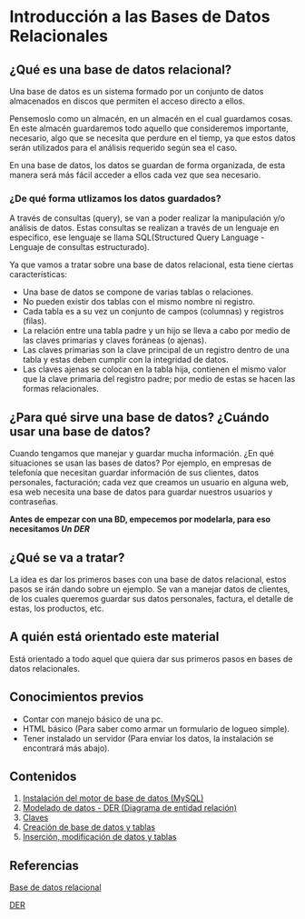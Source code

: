 # Introducción a las Bases de Datos Relacionales
	
## ¿Qué es una base de datos relacional?		
		
  Una base de datos es un sistema formado por un conjunto de datos almacenados en discos que permiten el acceso directo a ellos.
  
  Pensemoslo como un almacén, en un almacén en el cual guardamos cosas. En este almacén guardaremos todo aquello que consideremos  	   importante, necesario, algo que se necesita que perdure en el tiemp, ya que estos datos serán utilizados para el análisis requerido     según sea el caso. 
  
  En una base de datos, los datos se guardan de forma organizada, de esta manera será más fácil acceder a ellos cada vez que sea           necesario.
    		
### **¿De qué forma utlizamos los datos guardados?**		
 		
  A través de consultas (query), se van a poder realizar la manipulación y/o análisis de datos. Estas consultas se realizan a través de   un lenguaje en especifico, ese lenguaje se llama SQL(Structured Query Language - Lenguaje de consultas estructurado).		
    		
 Ya que vamos a tratar sobre una base de datos relacional, esta tiene ciertas características:		
    		
- Una base de datos se compone de varias tablas o relaciones.		
- No pueden existir dos tablas con el mismo nombre ni registro.			
- Cada tabla es a su vez un conjunto de campos (columnas) y registros (filas).			
- La relación entre una tabla padre y un hijo se lleva a cabo por medio de las claves primarias y claves foráneas (o ajenas).		
- Las claves primarias son la clave principal de un registro dentro de una tabla y estas deben cumplir con la integridad de datos.
- Las claves ajenas se colocan en la tabla hija, contienen el mismo valor que la clave primaria del registro padre; por medio de estas 	   se hacen las formas relacionales.		

## ¿Para qué sirve una base de datos? ¿Cuándo usar una base de datos?

  Cuando tengamos que manejar y guardar mucha información. ¿En qué situaciones se usan las bases de datos? Por ejemplo, en empresas de     telefonía que necesitan guardar información de sus clientes, datos personales, facturación; cada vez que creamos un usuario en alguna   web, esa web necesita una base de datos para guardar nuestros usuarios y contraseñas.	

**Antes de empezar con una BD, empecemos por modelarla, para eso necesitamos _Un DER_**		

## ¿Qué se va a tratar?

La idea es dar los primeros bases con una base de datos relacional, estos pasos se irán dando sobre un ejemplo. Se van a manejar datos de clientes, de los cuales queremos guardar sus datos personales, factura, el detalle de estas, los productos, etc.

## A quién está orientado este material

Está orientado a todo aquel que quiera dar sus primeros pasos en bases de datos relacionales.

## Conocimientos previos

- Contar con manejo básico de una pc.
- HTML básico (Para saber como armar un formulario de logueo simple).
- Tener instalado un servidor (Para enviar los datos, la instalación se encontrará más abajo).

## Contenidos

1. [Instalación del motor de base de datos (MySQL)](https://eri02.github.io/intro-a-base-de-datos-relacional/docs/instalacion-bd.html)
2. [Modelado de datos - DER (Diagrama de entidad relación)](https://eri02.github.io/intro-a-base-de-datos-relacional/docs/modelado-DER.html)
3. [Claves](https://eri02.github.io/intro-a-base-de-datos-relacional/docs/claves.html)
4. [Creación de base de datos y tablas](https://eri02.github.io/intro-a-base-de-datos-relacional/docs/creacionBD-y-tablas.html)
5. [Inserción, modificación de datos y tablas](https://eri02.github.io/intro-a-base-de-datos-relacional/docs/insercion-y-modificacion.html)


## Referencias	

[Base de datos relacional](https://es.wikipedia.org/wiki/Base_de_datos_relacional)

[DER](https://es.wikipedia.org/wiki/Modelo_entidad-relaci%C3%B3n#Base_te.C3.B3rica_y_conceptual)
	
		
